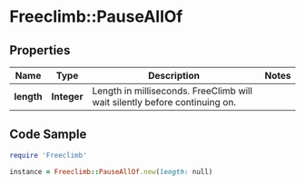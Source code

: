 # Freeclimb::PauseAllOf

## Properties

Name | Type | Description | Notes
------------ | ------------- | ------------- | -------------
**length** | **Integer** | Length in milliseconds. FreeClimb will wait silently before continuing on. | 

## Code Sample

```ruby
require 'Freeclimb'

instance = Freeclimb::PauseAllOf.new(length: null)
```


